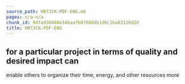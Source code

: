 ```yaml
---
source_path: H07JCK-PDF-ENG.md
pages: n/a-n/a
chunk_id: 9dfa936060e346aafb07668db1d6c1ba83120d2d
title: H07JCK-PDF-ENG
---
```

## for a particular project in terms of quality and desired impact can

enable others to organize their time, energy, and other resources more
